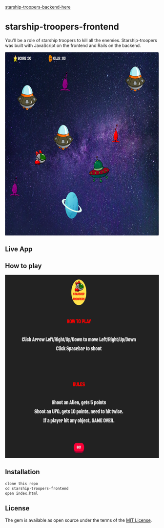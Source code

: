 [starship-troopers-backend-here](https://github.com/Tanattha/starship-troopers-backend)

# starship-troopers-frontend

You'll be a role of starship troopers to kill all the enemies. Starship-troopers was built with JavaScript on the frontend and Rails on the backend.

<img src="./src/game.png" width="800" height="600" />

## Live App


## How to play

<img src="./src/howtoplay.png" width="800" height="600" />

## Installation

```
clone this repo
cd starship-troopers-frontend
open index.html
```

## License

The gem is available as open source under the terms of the [MIT License](https://opensource.org/licenses/MIT).